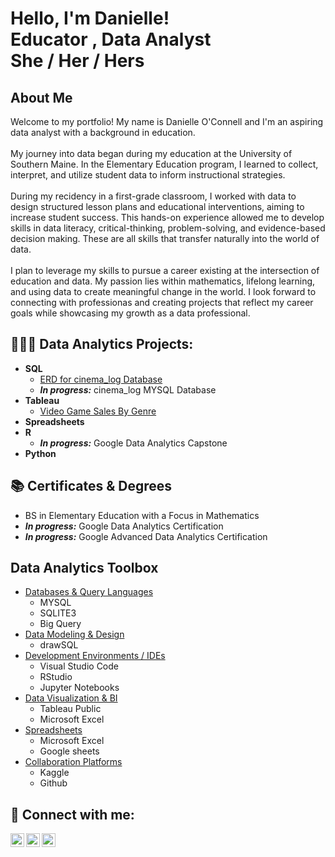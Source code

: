 <h1>Hello, I'm Danielle! <br/><a >Educator </a>, <a >Data Analyst </a> <br/<a > She / Her / Hers</a>

<h2>About Me</h2>

Welcome to my portfolio! My name is Danielle O'Connell and I'm an aspiring data analyst with a background in education. <br/>
<br/>
My journey into data began during my education at the University of Southern Maine. In the Elementary Education program, I learned to collect, interpret, and utilize student data to inform instructional strategies. <br/>
<br/>
During my recidency in a first-grade classroom, I worked with data to design structured lesson plans and educational interventions, aiming to increase student success. This hands-on experience allowed me to develop skills in data literacy, critical-thinking, problem-solving, and evidence-based decision making. These are all skills that transfer naturally into the world of data.<br/>
<br/>
I plan to leverage my skills to pursue a career existing at the intersection of education and data. My passion lies within mathematics, lifelong learning, and using data to create meaningful change in the world. I look forward to connecting with professionas and creating projects that reflect my career goals while showcasing my growth as a data professional.


<h2>👩🏻‍💻 Data Analytics Projects:</h2>

- <b>SQL</b>
  - [ERD for cinema_log Database](https://drawsql.app/teams/none-2722/diagrams/movies/embed)
  - ***In progress:*** cinema_log MYSQL Database 
- <b>Tableau</b>
  - [Video Game Sales By Genre](https://public.tableau.com/shared/4DFW72ZPM?:display_count=n&:origin=viz_share_link)
- <b>Spreadsheets</b>
- <b>R</b>
  - ***In progress:*** Google Data Analytics Capstone
- <b>Python</b>

<h2>📚 Certificates & Degrees </h2>

- BS in Elementary Education with a Focus in Mathematics 
- ***In progress:*** Google Data Analytics Certification 
- ***In progress:*** Google Advanced Data Analytics Certification

<h2>Data Analytics Toolbox</h2>

- <ins>Databases & Query Languages</ins>
  - MYSQL
  - SQLITE3
  - Big Query
- <ins>Data Modeling & Design </ins>
  - drawSQL
- <ins>Development Environments / IDEs</ins>
  - Visual Studio Code
  - RStudio
  - Jupyter Notebooks
- <ins>Data Visualization & BI</ins>
  - Tableau Public
  - Microsoft Excel
- <ins>Spreadsheets</ins>
  - Microsoft Excel
  - Google sheets
- <ins>Collaboration Platforms</ins>
  - Kaggle
  - Github 


<h2> 🤳 Connect with me:</h2>

[<img align="left" alt="DanielleOConnell | Gmail" width="22px" src="https://mailmeteor.com/logos/assets/PNG/Gmail_Logo_256px.png" />][Gmail]
[<img align="left" alt="DanielleOConnell | LinkedIn" width="22px" src="https://cdn.jsdelivr.net/npm/simple-icons@v3/icons/linkedin.svg" />][linkedin]
[<img align="left" alt="DanielleOConnell | Kaggle" width="22px" src="https://cdn4.iconfinder.com/data/icons/logos-and-brands/512/189_Kaggle_logo_logos-1024.png" />][Kaggle]

[Gmail]: mailto:danielle.oconnell11@gmail.com
[linkedin]: https://www.linkedin.com/in/danielle-o-connell-9469b235a
[kaggle]: https://www.kaggle.com/danielleoconnell
